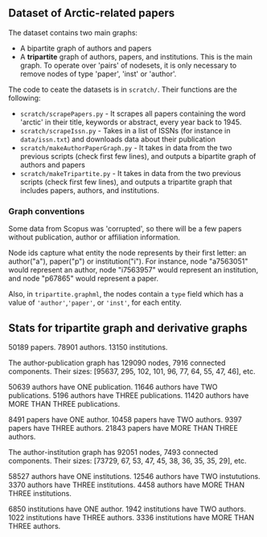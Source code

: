 ## Dataset of Arctic-related papers
The dataset contains two main graphs:
* A bipartite graph of authors and papers
* A **tripartite** graph of authors, papers, and institutions. This is the main graph. To operate over 'pairs' of nodesets, it is only necessary to remove nodes of type 'paper', 'inst' or 'author'.

The code to ceate the datasets is in `scratch/`. Their functions are the following:
* `scratch/scrapePapers.py` - It scrapes all papers containing the word 'arctic' in their title, keywords or abstract, every year back to 1945.
* `scratch/scrapeIssn.py` - Takes in a list of ISSNs (for instance in `data/issn.txt`) and downloads data about their publication
* `scratch/makeAuthorPaperGraph.py` - It takes in data from the two previous scripts (check first few lines), and outputs a bipartite graph of authors and papers
* `scratch/makeTripartite.py` - It takes in data from the two previous scripts (check first few lines), and outputs a tripartite graph that includes papers, authors, and institutions.

### Graph conventions
Some data from Scopus was 'corrupted', so there will be a few papers without publication, author or affiliation information.

Node ids capture what entity the node represents by their first letter: an author("a"), paper("p") or institution("i"). For instance, node "a7563051" would represent an author, node "i7563957" would represent an institution, and node "p67865" would represent a paper.

Also, in `tripartite.graphml`, the nodes contain a `type` field which has a value of `'author'`,`'paper'`, or `'inst'`, for each entity.

## Stats for tripartite graph and derivative graphs

50189 papers. 78901 authors. 13150 institutions.

The author-publication graph has 129090 nodes, 7916 connected components.
Their sizes: [95637, 295, 102, 101, 96, 77, 64, 55, 47, 46], etc.

50639 authors have ONE publication.
11646 authors have TWO publications.
5196 authors have THREE publications.
11420 authors have MORE THAN THREE publications.

8491 papers have ONE author.
10458 papers have TWO authors.
9397 papers have THREE authors.
21843 papers have MORE THAN THREE authors.

The author-institution graph has 92051 nodes, 7493 connected components.
Their sizes: [73729, 67, 53, 47, 45, 38, 36, 35, 35, 29], etc.

58527 authors have ONE institutions.
12546 authors have TWO instututions.
3370 authors have THREE institutions.
4458 authors have MORE THAN THREE institutions.

6850 institutions have ONE author.
1942 institutions have TWO authors.
1022 institutions have THREE authors.
3336 institutions have MORE THAN THREE authors.
